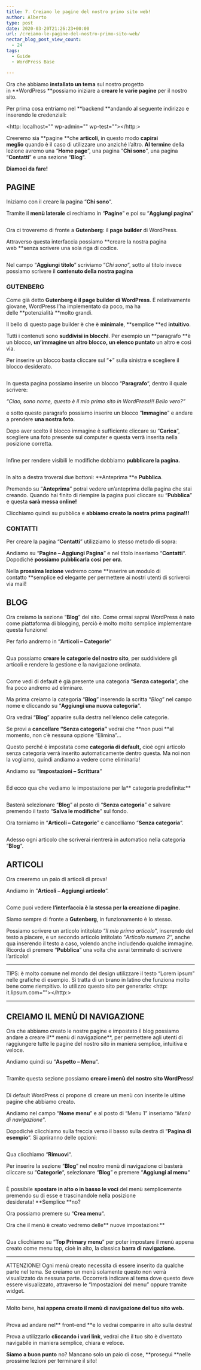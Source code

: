 ```yaml
---
title: 7. Creiamo le pagine del nostro primo sito web!
author: Alberto
type: post
date: 2020-03-20T21:26:23+00:00
url: /creiamo-le-pagine-del-nostro-primo-sito-web/
nectar_blog_post_view_count:
  - 24
tags:
  - Guide
  - WordPress Base

---
```

Ora che abbiamo **installato un tema** sul nostro progetto in **WordPress **possiamo iniziare a **creare le varie pagine** per il nostro sito.

Per prima cosa entriamo nel **backend **andando al seguente indirizzo e inserendo le credenziali:

<http: localhost="" wp-admin="" wp-test=""></http:>

Creeremo sia **pagine **che **articoli**, in questo modo **capirai meglio** quando è il caso di utilizzare uno anziché l’altro. **Al termin**e della lezione avremo una “**Home page**“, una pagina “**Chi sono**“, una pagina “**Contatti**” e una sezione “**Blog**“.

**Diamoci da fare!**

## PAGINE

Iniziamo con il creare la pagina “**Chi sono**“.

Tramite il **menù laterale** ci rechiamo in “**Pagine**” e poi su “**Aggiungi pagina**“<figure class="wp-block-image size-full">
<img alt="" class="wp-image-248" decoding="async" src="/assets/img/uploads/2022/03/image-53.png"/> </figure>

Ora ci troveremo di fronte a **Gutenberg**: il **page builder** di WordPress.

Attraverso questa interfaccia possiamo **creare la nostra pagina web **senza scrivere una sola riga di codice.<figure class="wp-block-image size-full">
<img alt="" class="wp-image-249" decoding="async" src="/assets/img/uploads/2022/03/image-54-1024x507-1.png"/> </figure>

Nel campo “**Aggiungi titolo**” scriviamo “_Chi sono_“, sotto al titolo invece possiamo scrivere il **contenuto della nostra pagina**

### GUTENBERG

Come già detto **Gutenberg è il page builder di WordPress**. È relativamente giovane, WordPress l’ha implementato da poco, ma ha delle **potenzialità **molto grandi.

Il bello di questo page builder è che è **minimale**, **semplice **ed **intuitivo**.

Tutti i contenuti sono **suddivisi in blocchi**. Per esempio un **paragrafo **è un blocco, **un’immagine **un altro blocco, un** elenco puntato** un altro e così via.

Per inserire un blocco basta cliccare sul “**+**” sulla sinistra e scegliere il blocco desiderato.<figure class="wp-block-image size-full">
<img alt="" class="wp-image-250" decoding="async" src="/assets/img/uploads/2022/03/image-55.png"/> </figure>

In questa pagina possiamo inserire un blocco “**Paragrafo**“, dentro il quale scrivere:

_“Ciao, sono nome, questo è il mio primo sito in WordPress!!! Bello vero?”_

e sotto questo paragrafo possiamo inserire un blocco “**Immagine**” e andare a prendere **una nostra foto**.

Dopo aver scelto il blocco immagine è sufficiente cliccare su “**Carica**“, scegliere una foto presente sul computer e questa verrà inserita nella posizione corretta.<figure class="wp-block-image size-full">
<img alt="" class="wp-image-251" decoding="async" src="/assets/img/uploads/2022/03/image-56.png"/> </figure>

Infine per rendere visibili le modifiche dobbiamo **pubblicare la pagina.**<figure class="wp-block-image size-full">
<img alt="" class="wp-image-254" decoding="async" src="/assets/img/uploads/2022/03/image-58.png"/> </figure>

In alto a destra troverai due bottoni: **Anteprima **e **Pubblica**.

Premendo su “**Anteprima**” potrai vedere un’anteprima della pagina che stai creando. Quando hai finito di riempire la pagina puoi cliccare su “**Pubblica**” e questa **sarà messa online!**

Clicchiamo quindi su pubblica e **abbiamo creato la nostra prima pagina!!!**

### CONTATTI

Per creare la pagina “**Contatti**” utilizziamo lo stesso metodo di sopra:

Andiamo su “**Pagine – Aggiungi Pagina**” e nel titolo inseriamo “**Contatti**“. Dopodiché **possiamo pubblicarla così per ora.**

Nella **prossima lezione** vedremo come **inserire un modulo di contatto **semplice ed elegante per permettere ai nostri utenti di scriverci via mail!

## BLOG

Ora creiamo la sezione “**Blog**” del sito. Come ormai saprai WordPress è nato come piattaforma di blogging, perciò è molto molto semplice implementare questa funzione!

Per farlo andremo in “**Articoli – Categorie**“<figure class="wp-block-image size-full">
<img alt="" class="wp-image-256" decoding="async" src="/assets/img/uploads/2022/03/image-63.png"/> </figure>

Qua possiamo **creare le categorie del nostro sito**, per suddividere gli articoli e rendere la gestione e la navigazione ordinata.<figure class="wp-block-image size-full">
<img alt="" class="wp-image-257" decoding="async" src="/assets/img/uploads/2022/03/image-64-1024x515-1.png"/> </figure>

Come vedi di default è già presente una categoria “**Senza categoria**“, che fra poco andremo ad eliminare.

Ma prima creiamo la categoria “**Blog**” inserendo la scritta “_Blog_” nel campo nome e cliccando su “**Aggiungi una nuova categoria**“.

Ora vedrai “**Blog**” apparire sulla destra nell’elenco delle categorie.

Se provi a **cancellare “Senza categoria”** vedrai che **non puoi **al momento, non c’è nessuna opzione “Elimina”…

Questo perché è impostata come **categoria di default,** cioè ogni articolo senza categoria verrà inserito automaticamente dentro questa. Ma noi non la vogliamo, quindi andiamo a vedere come eliminarla!

Andiamo su “**Impostazioni – Scrittura**“<figure class="wp-block-image size-full">
<img alt="" class="wp-image-258" decoding="async" src="/assets/img/uploads/2022/03/image-65.png"/> </figure>

Ed ecco qua che vediamo le impostazione per la** categoria predefinita:**<figure class="wp-block-image size-full">
<img alt="" class="wp-image-259" decoding="async" src="/assets/img/uploads/2022/03/image-66.png"/> </figure>

Basterà selezionare “**Blog**” al posto di “**Senza categoria**” e salvare premendo il tasto “**Salva le modifiche**” sul fondo.

Ora torniamo in “**Articoli – Categorie**” e cancelliamo “**Senza categoria**“.<figure class="wp-block-image size-full">
<img alt="" class="wp-image-260" decoding="async" src="/assets/img/uploads/2022/03/image-67.png"/> </figure>

Adesso ogni articolo che scriverai rientrerà in automatico nella categoria “**Blog**“.

## ARTICOLI

Ora creeremo un paio di articoli di prova!

Andiamo in “**Articoli – Aggiungi articolo**“.<figure class="wp-block-image size-full">
<img alt="" class="wp-image-261" decoding="async" src="/assets/img/uploads/2022/03/image-68.png"/> </figure>

Come puoi vedere **l’interfaccia è la stessa per la creazione di pagine.**

Siamo sempre di fronte a **Gutenberg**, in funzionamento è lo stesso.

Possiamo scrivere un articolo intitolato “_Il mio primo articolo_“, inserendo del testo a piacere, e un secondo articolo intitolato “_Articolo numero 2_“, anche qua inserendo il testo a caso, volendo anche includendo qualche immagine. Ricorda di premere “**Pubblica**” una volta che avrai terminato di scrivere l’articolo!

<hr class="wp-block-separator"/>

TIPS: è molto comune nel mondo del design utilizzare il testo “Lorem ipsum” nelle grafiche di esempio. Si tratta di un brano in latino che funziona molto bene come riempitivo. Io utilizzo questo sito per generarlo: <http: it.lipsum.com=""></http:>
<hr class="wp-block-separator"/>

## CREIAMO IL MENÙ DI NAVIGAZIONE

Ora che abbiamo creato le nostre pagine e impostato il blog possiamo andare a creare il** menù di navigazione**, per permettere agli utenti di raggiungere tutte le pagine del nostro sito in maniera semplice, intuitiva e veloce.

Andiamo quindi su “**Aspetto – Menu**“.<figure class="wp-block-image size-full">
<img alt="" class="wp-image-262" decoding="async" src="/assets/img/uploads/2022/03/image-59-1.png"/> </figure>

Tramite questa sezione possiamo **creare i menù del nostro sito WordPress!**<figure class="wp-block-image size-full">
<img alt="" class="wp-image-263" decoding="async" src="/assets/img/uploads/2022/03/image-60-1024x514-1.png"/> </figure>

Di default WordPress ci propone di creare un menù con inserite le ultime pagine che abbiamo creato.

Andiamo nel campo “**Nome menu**” e al posto di “Menu 1” inseriamo “_Menù di navigazione_“.

Dopodiché clicchiamo sulla freccia verso il basso sulla destra di “**Pagina di esempio**“. Si apriranno delle opzioni:<figure class="wp-block-image size-full">
<img alt="" class="wp-image-264" decoding="async" src="/assets/img/uploads/2022/03/image-61.png"/> </figure>

Qua clicchiamo “**Rimuovi**“.

Per inserire la sezione “**Blog**” nel nostro menù di navigazione ci basterà cliccare su “**Categorie**“, selezionare “**Blog**” e premere “**Aggiungi al menu**“<figure class="wp-block-image size-full">
<img alt="" class="wp-image-265" decoding="async" src="/assets/img/uploads/2022/03/image-69.png"/> </figure>

È possibile **spostare in alto o in basso le voci** del menù semplicemente premendo su di esse e trascinandole nella posizione desiderata! **Semplice **no?

Ora possiamo premere su “**Crea menu**“.

Ora che il menù è creato vedremo delle** nuove impostazioni:**<figure class="wp-block-image size-full">
<img alt="" class="wp-image-266" decoding="async" src="/assets/img/uploads/2022/03/image-62.png"/> </figure>

Qua clicchiamo su “**Top Primary menu**” per poter impostare il menù appena creato come menu top, cioè in alto, la classica **barra di navigazione.**

<hr class="wp-block-separator"/>

ATTENZIONE! Ogni menù creato necessita di essere inserito da qualche parte nel tema. Se creiamo un menù solamente questo non verrà visualizzato da nessuna parte. Occorrerà indicare al tema dove questo deve essere visualizzato, attraverso le “Impostazioni del menu” oppure tramite widget.

<hr class="wp-block-separator"/>

Molto bene, **hai appena creato il menù di navigazione del tuo sito web.**<figure class="wp-block-image size-full">
<img alt="" class="wp-image-267" decoding="async" src="/assets/img/uploads/2022/03/image-70.png"/> </figure>

Prova ad andare nel** front-end **e lo vedrai comparire in alto sulla destra!

Prova a utilizzarlo **cliccando i vari link**, vedrai che il tuo sito è diventato navigabile in maniera semplice, chiara e veloce.

**Siamo a buon punto** no? Mancano solo un paio di cose, **prosegui **nelle prossime lezioni per terminare il sito!